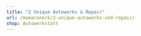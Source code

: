 ```yaml
---
title: "2 Unique Autoworks & Repair"
url: /mamaroneck/2-unique-autoworks-und-repair/
shop: Autowerkstatt
---
```

